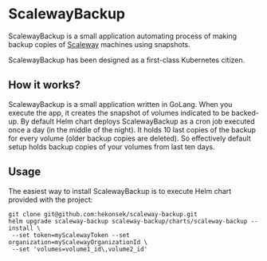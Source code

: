 # ScalewayBackup

ScalewayBackup is a small application automating process of making backup copies
of [Scaleway](https://www.scaleway.com) machines using snapshots.

ScalewayBackup has been designed as a first-class Kubernetes citizen.

## How it works?

ScalewayBackup is a small application written in GoLang. When you execute the app, it creates the snapshot of volumes
indicated to be backed-up. By default Helm chart deploys ScalewayBackup as a cron job executed once a day (in the middle
of the night). It holds 10 last copies of the backup for every volume (older backup copies are deleted). So effectively
default setup holds backup copies of your volumes from last ten days.

## Usage

The easiest way to install ScalewayBackup is to execute Helm chart provided with the project:

    git clone git@github.com:hekonsek/scaleway-backup.git
    helm upgrade scaleway-backup scaleway-backup/charts/scaleway-backup --install \
     --set token=myScalewayToken --set organization=myScalewayOrganizationId \
     --set 'volumes=volume1_id\,volume2_id'
